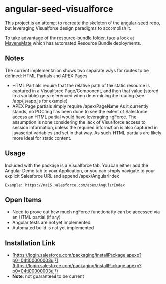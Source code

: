 angular-seed-visualforce
====

This project is an attempt to recreate the skeleton of the [angular-seed](https://github.com/angular/angular-seed) repo, but leveraging Visualforce design paradigms to accomplish it.

To take advantage of the resource-bundle folder, take a look at [MavensMate](https://github.com/joeferraro/MavensMate) which has automated Resource Bundle deployments.

Notes
----

The current implementation shows two separate ways for routes to be defined: HTML Partials and APEX Pages
* HTML Partials require that the relative path of the static resource is captured in a Visualforce Page/Component, and then that value (stored in a variable) gets referenced when determining the routing (see /app/js/app.js for example)
* APEX Page partials simply require /apex/PageName
As it currently stands, no POC'ing has been done to see the extent of Salesforce access an HTML partial would have leveraging ngForce. The assumption is none considering the lack of Visualforce access to session information, unless the required information is also captured in javascript variables and set in that way. As such, HTML partials are likely more ideal for static content.

Usage
----

Included with the package is a Visualforce tab. You can either add the Angular Demo tab to your Application, or you can simply navigate to your explicit Salesforce URL and append /apex/AngularIndex

```
Example: https://na15.salesforce.com/apex/AngularIndex
```

Open Items
----

* Need to prove out how much ngForce functionality can be accessed via an HTML partial (if any)
* Angular tests are not yet implemented
* Automated build is not yet implemented

Installation Link
----
  
* [https://login.salesforce.com/packaging/installPackage.apexp?p0=04ti00000003uj7](https://login.salesforce.com/packaging/installPackage.apexp?p0=04ti00000003uj7)
* **Note**: not guaranteed to be current
